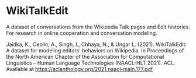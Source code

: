 # WikiTalkEdit
A dataset of conversations from the Wikipedia Talk pages and Edit histories. For research in online cooperation and conversation modeling.


Jaidka, K., Ceolin, A., Singh, I., Chhaya, N., & Ungar L. (2021). WikiTalkEdit: A dataset for modeling editors’ behaviors on Wikipedia. In Proceedings of the North American Chapter of the Association for Computational Linguistics – Human Language Technologies (NAACL-HLT 2021). ACL. Available at https://aclanthology.org/2021.naacl-main.177.pdf
